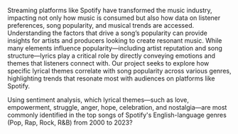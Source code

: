 Streaming platforms like Spotify have transformed the music industry, impacting not only how music is consumed but also how data on listener preferences, song popularity, and musical trends are accessed. Understanding the factors that drive a song’s popularity can provide insights for artists and producers looking to create resonant music. While many elements influence popularity—including artist reputation and song structure—lyrics play a critical role by directly conveying emotions and themes that listeners connect with. Our project seeks to explore how specific lyrical themes correlate with song popularity across various genres, highlighting trends that resonate most with audiences on platforms like Spotify.

Using sentiment analysis, which lyrical themes—such as love, empowerment, struggle, anger, hope, celebration, and nostalgia—are most commonly identified in the top songs of Spotify's English-language genres (Pop, Rap, Rock, R&B) from 2000 to 2023?


